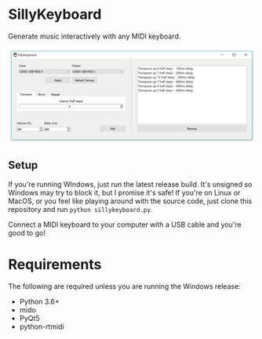# SillyKeyboard

Generate music interactively with any MIDI keyboard.



![img1](screenshots\img1.PNG)



## Setup

If you're running WIndows, just run the latest release build. It's unsigned so Windows may try to block it, but I promise it's safe! If you're on Linux or MacOS, or you feel like playing around with the source code, just clone this repository and run ```python sillykeyboard.py```.



Connect a MIDI keyboard to your computer with a USB cable and you're good to go!



# Requirements

The following are required unless you are running the Windows release:

* Python 3.6+
* mido
* PyQt5
* python-rtmidi
